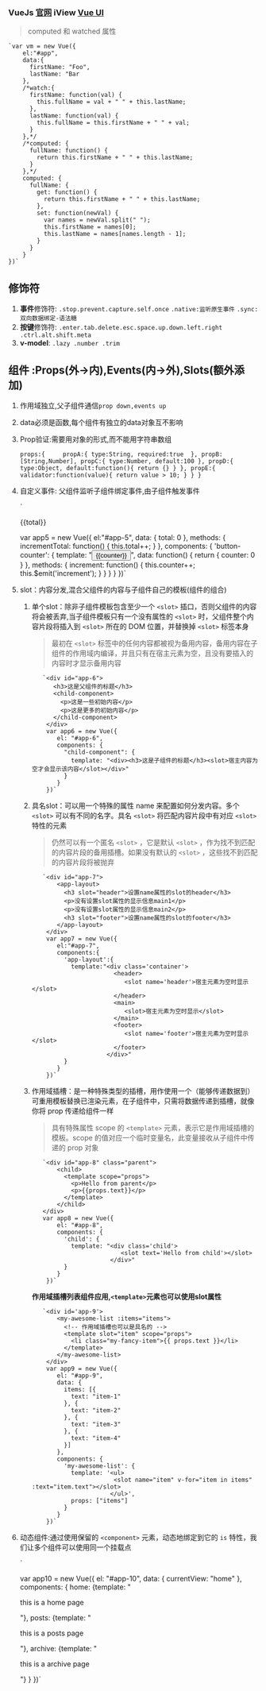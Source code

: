 ### VueJs [官网](https://cn.vuejs.org) iView [Vue UI](https://www.iviewui.com/)
> computed 和  watched 属性
   
    `var vm = new Vue({
        el:"#app",
        data:{
          firstName: "Foo",
          lastName: "Bar
        },
        /*watch:{
          firstName: function(val) {
            this.fullName = val + " " + this.lastName;
          },
          lastName: function(val) {
            this.fullName = this.firstName + " " + val;
          }
        },*/
        /*computed: {
          fullName: function() {
            return this.firstName + " " + this.lastName;
          }
        },*/
        computed: {
          fullName: {
            get: function() {
              return this.firstName + " " + this.lastName;
            },
            set: function(newVal) {
              var names = newVal.split(" ");
              this.firstName = names[0];
              this.lastName = names[names.length - 1];
            }
          }
        }
    })`
## 修饰符
   1. **事件**修饰符:
      `.stop.prevent.capture.self.once` `.native:监听原生事件` `.sync:双向数据绑定-语法糖`
   2. **按键**修饰符:
      `.enter.tab.delete.esc.space.up.down.left.right .ctrl.alt.shift.meta`
   3. **v-model**:
      `.lazy .number .trim`
## 组件 :Props(外->内),Events(内->外),Slots(额外添加)
   1. 作用域独立,父子组件通信`prop down,events up`
   2. data必须是函数,每个组件有独立的data对象互不影响
   3. Prop验证:需要用对象的形式,而不能用字符串数组

        `props:{    
          propA:{
            type:String,
            required:true 
          },
          propB:[String,Number],
          propC:{
            type:Number,
            default:100
          },
          propD:{
            type:Object,
            default:function(){
              return {}
            }
          },
          propE:{
            validator:function(value){
              return value > 10;
            }
          }
        }`
   4. 自定义事件: 父组件监听子组件绑定事件,由子组件触发事件
   
        `<div id="app-5">
           <p>{{total}}</p>
           <button-counter v-on:increment="incrementTotal"></button-counter>
           <button-counter v-on:increment="incrementTotal"></button-counter>
         </div>
         var app5 = new Vue({
          el:"#app-5",
          data: {
            total: 0
          },
          methods: {
            incrementTotal: function() {
              this.total++;
            }
          },
          components: {
            'button-counter': {
              template: "<button v-on:click='increment'>{{counter}}</button>",
              data: function() {
                return {
                  counter: 0
                }
              },
              methods: {
                increment: function() {
                  this.counter++;
                  this.$emit('increment');
                }
              }
            }
          }
        })`
   5. slot：内容分发,混合父组件的内容与子组件自己的模板(组件的组合)
      1. 单个slot：除非子组件模板包含至少一个 `<slot>` 插口，否则父组件的内容将会被丢弃,当子组件模板只有一个没有属性的 `<slot>` 时，父组件整个内容片段将插入到 `<slot>` 所在的 DOM 位置，并替换掉 `<slot>` 标签本身
          > 最初在 `<slot>` 标签中的任何内容都被视为备用内容，备用内容在子组件的作用域内编译，并且只有在宿主元素为空，且没有要插入的内容时才显示备用内容
      
                `<div id="app-6">
                   <h3>这是父组件的标题</h3>
                   <child-component>
                     <p>这是一些初始内容</p>
                     <p>这是更多的初始内容</p>
                   </child-component>
                 </div>
                 var app6 = new Vue({
                    el: "#app-6",
                    components: {
                      "child-component": {
                        template: "<div><h3>这是子组件的标题</h3><slot>宿主内容为空才会显示该内容</slot></div>"
                      }
                    }
                 })`
      2. 具名slot：可以用一个特殊的属性 name 来配置如何分发内容。多个 `<slot>` 可以有不同的名字。具名 `<slot>` 将匹配内容片段中有对应 `<slot>` 特性的元素 
          > 仍然可以有一个匿名 `<slot>` ，它是默认 `<slot>` ，作为找不到匹配的内容片段的备用插槽。如果没有默认的 `<slot>` ，这些找不到匹配的内容片段将被抛弃
              
                `<div id="app-7">
                    <app-layout>
                      <h3 slot="header">设置name属性的slot的header</h3>
                      <p>没有设置slot属性的显示信息main1</p>
                      <p>没有设置slot属性的显示信息main2</p>
                      <h3 slot="footer">设置name属性的slot的footer</h3>
                    </app-layout>
                 </div>
                 var app7 = new Vue({
                    el:"#app-7",
                    components:{
                      'app-layout':{
                        template:"<div class='container'>
                                    <header>
                                       <slot name='header'>宿主元素为空时显示</slot>
                                    </header>
                                    <main>
                                       <slot>宿主元素为空时显示</slot>
                                    </main>
                                    <footer>
                                       <slot name='footer'>宿主元素为空时显示</slot>
                                    </footer>
                                  </div>"
                      }
                    }
                 })`
      3. 作用域插槽：是一种特殊类型的插槽，用作使用一个（能够传递数据到）可重用模板替换已渲染元素，在子组件中，只需将数据传递到插槽，就像你将 prop 传递给组件一样
          > 具有特殊属性 scope 的 `<template>` 元素，表示它是作用域插槽的模板。scope 的值对应一个临时变量名，此变量接收从子组件中传递的 prop 对象

                `<div id="app-8" class="parent">
                    <child>
                      <template scope="props">
                        <p>Hello from parent</p>
                        <p>{{props.text}}</p>
                      </template>
                    </child>
                </div>
                var app8 = new Vue({
                    el: "#app-8",
                    components: {
                      'child': {
                        template: "<div class='child'>
                                      <slot text='Hello from child'></slot>
                                   </div>"
                      }
                    }
                 })`
                 
            **作用域插槽列表组件应用,`<template>`元素也可以使用slot属性**
            
                `<div id='app-9'>
                    <my-awesome-list :items="items">
                      <!-- 作用域插槽也可以是具名的 -->
                      <template slot="item" scope="props">
                        <li class="my-fancy-item">{{ props.text }}</li>
                      </template>
                    </my-awesome-list>
                 </div>
                 var app9 = new Vue({
                    el: "#app-9",
                    data: {
                      items: [{
                        text: "item-1"
                      }, {
                        text: "item-2"
                      }, {
                        text: "item-3"
                      }, {
                        text: "item-4"
                      }]
                    },
                    components: {
                      'my-awesome-list': {
                        template: '<ul>
                                    <slot name="item" v-for="item in items" :text="item.text"></slot>
                                   </ul>',
                        props: ["items"]
                      }
                    }
                 })`
   6. 动态组件:通过使用保留的 `<component>` 元素，动态地绑定到它的 `is` 特性，我们让多个组件可以使用同一个挂载点
    
        `<div id="app-10">
            <componet :is="currentView"></component>
         </div>
         var app10 = new Vue({
            el: "#app-10",
            data: {
               currentView: "home"
            },
            components: {
               home: {template: "<p>this is a home page</p>"},
               posts: {template: "<p>this is a posts page</p>"},
               archive: {template: "<p>this is a archive page</p>"}
            }
          })`

      
